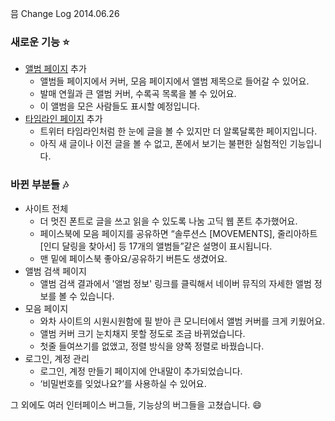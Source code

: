 믐 Change Log 2014.06.26

### 새로운 기능 :star:
- [앨범 페이지](http://meum.herokuapp.com/album/PsOfShu) 추가 
	- 앨범들 페이지에서 커버, 모음 페이지에서 앨범 제목으로 들어갈 수 있어요.
	- 발매 연월과 큰 앨범 커버, 수록곡 목록을 볼 수 있어요.
	- 이 앨범을 모은 사람들도 표시할 예정입니다.
- [타임라인 페이지](http://meum.herokuapp.com/timeline) 추가 
	- 트위터 타임라인처럼 한 눈에 글을 볼 수 있지만 더 알록달록한 페이지입니다.
	- 아직 새 글이나 이전 글을 볼 수 없고, 폰에서 보기는 불편한 실험적인 기능입니다.

### 바뀐 부분들 :notes:
- 사이트 전체
	- 더 멋진 폰트로 글을 쓰고 읽을 수 있도록 나눔 고딕 웹 폰트 추가했어요.
	- 페이스북에 모음 페이지를 공유하면 “솔루션스 [MOVEMENTS], 줄리아하트 [인디 달링을 찾아서] 등 17개의 앨범들”같은 설명이 표시됩니다.
	- 맨 밑에 페이스북 좋아요/공유하기 버튼도 생겼어요.
- 앨범 검색 페이지	
	- 앨범 검색 결과에서 '앨범 정보' 링크를 클릭해서 네이버 뮤직의 자세한 앨범 정보를 볼 수 있습니다.
- 모음 페이지
	- 와차 사이트의 시원시원함에 필 받아 큰 모니터에서 앨범 커버를 크게 키웠어요. 
	- 앨범 커버 크기 눈치채지 못할 정도로 조금 바뀌었습니다.
	- 첫줄 들여쓰기를 없앴고, 정렬 방식을 양쪽 정렬로 바꿨습니다.
- 로그인, 계정 관리
	- 로그인, 계정 만들기 페이지에 안내말이 추가되었습니다.
	- ‘비밀번호를 잊었나요?’를 사용하실 수 있어요.

그 외에도 여러 인터페이스 버그들, 기능상의 버그들을 고쳤습니다. :smile:
